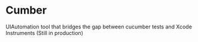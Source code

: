Cumber
============

UIAutomation tool that bridges the gap between cucumber tests and Xcode Instruments  (Still in production)
